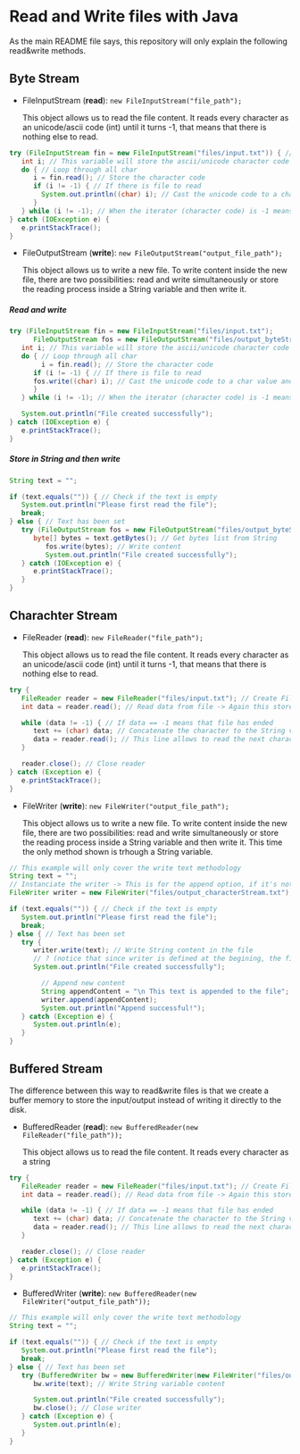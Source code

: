 # Read and Write files with Java

As the main README file says, this repository will only explain the following read&write methods.

## Byte Stream

-  FileInputStream (**read**): `new FileInputStream("file_path");`

   This object allows us to read the file content. It reads every character as an unicode/ascii code (int) until it turns -1, that means that there is nothing else to read.

```java
try (FileInputStream fin = new FileInputStream("files/input.txt")) { // Create InputStream inside the Try-Catch block
   int i; // This variable will store the ascii/unicode character code of every character in the read file
   do { // Loop through all char
      i = fin.read(); // Store the character code
      if (i != -1) { // If there is file to read
      	System.out.println((char) i); // Cast the unicode code to a char value and print it
      }
   } while (i != -1); // When the iterator (character code) is -1 means that the file has ended
} catch (IOException e) {
   e.printStackTrace();
}
```

-  FileOutputStream (**write**): `new FileOutputStream("output_file_path");`

   This object allows us to write a new file. To write content inside the new file, there are two possibilities: read and write simultaneously or store the reading process inside a String variable and then write it.

##### Read and write

```java
try (FileInputStream fin = new FileInputStream("files/input.txt");
      FileOutputStream fos = new FileOutputStream("files/output_byteStream2.txt")) { // Create FileOutputStream to write the String content
   int i; // This variable will store the ascii/unicode character code of every character in the read file
   do { // Loop through all char
        i = fin.read(); // Store the character code
      if (i != -1) { // If there is file to read
      fos.write((char) i); // Cast the unicode code to a char value and concatenate to the string
      }
   } while (i != -1); // When the iterator (character code) is -1 means that the file has ended

   System.out.println("File created successfully");
} catch (IOException e) {
   e.printStackTrace();
}
```

##### Store in String and then write

```java
String text = "";

if (text.equals("")) { // Check if the text is empty
   System.out.println("Please first read the file");
   break;
} else { // Text has been set
   try (FileOutputStream fos = new FileOutputStream("files/output_byteStream.txt")) { // Create FileOutputStream to write the String content
      byte[] bytes = text.getBytes(); // Get bytes list from String
         fos.write(bytes); // Write content
         System.out.println("File created successfully");
   } catch (IOException e) {
      e.printStackTrace();
   }
}
```

## Charachter Stream

-  FileReader (**read**): `new FileReader("file_path");`

   This object allows us to read the file content. It reads every character as an unicode/ascii code (int) until it turns -1, that means that there is nothing else to read.

```java
try {
   FileReader reader = new FileReader("files/input.txt"); // Create FileReader
   int data = reader.read(); // Read data from file -> Again this stores the unicode/ascii character code

   while (data != -1) { // If data == -1 means that file has ended
      text += (char) data; // Concatenate the character to the String variable
      data = reader.read(); // This line allows to read the next character until it ends
   }

   reader.close(); // Close reader
} catch (Exception e) {
   e.printStackTrace();
}
```

-  FileWriter (**write**): `new FileWriter("output_file_path");`

   This object allows us to write a new file. To write content inside the new file, there are two possibilities: read and write simultaneously or store the reading process inside a String variable and then write it. This time the only method shown is trhough a String variable.

```java
// This example will only cover the write text methodology
String text = "";
// Instanciate the writer -> This is for the append option, if it's not defined like this the file will be overwritten
FileWriter writer = new FileWriter("files/output_characterStream.txt");

if (text.equals("")) { // Check if the text is empty
   System.out.println("Please first read the file");
   break;
} else { // Text has been set
   try {
      writer.write(text); // Write String content in the file
      // ? (notice that since writer is defined at the begining, the file is created at first)
      System.out.println("File created successfully");

		// Append new content
		String appendContent = "\n This text is appended to the file";
		writer.append(appendContent);
		System.out.println("Append successful!");
   } catch (Exception e) {
      System.out.println(e);
   }
}
```

## Buffered Stream

The difference between this way to read&write files is that we create a buffer memory to store the input/output instead of writing it directly to the disk.

-  BufferedReader (**read**): `new BufferedReader(new FileReader("file_path"));`

   This object allows us to read the file content. It reads every character as a string

```java
try {
   FileReader reader = new FileReader("files/input.txt"); // Create FileReader
   int data = reader.read(); // Read data from file -> Again this stores the unicode/ascii character code

   while (data != -1) { // If data == -1 means that file has ended
      text += (char) data; // Concatenate the character to the String variable
      data = reader.read(); // This line allows to read the next character until it ends
   }

   reader.close(); // Close reader
} catch (Exception e) {
   e.printStackTrace();
}
```

-  BufferedWriter (**write**): `new BufferedReader(new FileWriter("output_file_path"));`

```java
// This example will only cover the write text methodology
String text = "";

if (text.equals("")) { // Check if the text is empty
   System.out.println("Please first read the file");
   break;
} else { // Text has been set
   try (BufferedWriter bw = new BufferedWriter(new FileWriter("files/output_bufferedStream.txt"));) { // Create the BufferedReader inside the Try-Catch block
      bw.write(text); // Write String variable content

      System.out.println("File created successfully");
      bw.close(); // Close writer
   } catch (Exception e) {
      System.out.println(e);
   }
}
```
